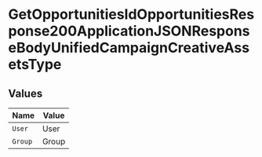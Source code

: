 # GetOpportunitiesIdOpportunitiesResponse200ApplicationJSONResponseBodyUnifiedCampaignCreativeAssetsType


## Values

| Name    | Value   |
| ------- | ------- |
| `User`  | User    |
| `Group` | Group   |